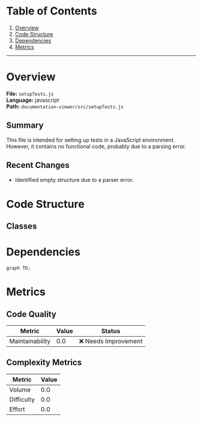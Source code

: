# Table of Contents

1. [Overview](#overview)
2. [Code Structure](#code-structure)
3. [Dependencies](#dependencies)
4. [Metrics](#metrics)

---

# Overview

**File:** `setupTests.js`  
**Language:** javascript  
**Path:** `documentation-viewer/src/setupTests.js`  

## Summary

This file is intended for setting up tests in a JavaScript environment. However, it contains no functional code, probably due to a parsing error.

## Recent Changes

- Identified empty structure due to a parser error.


# Code Structure

## Classes

# Dependencies

```mermaid
graph TD;
```

# Metrics

## Code Quality

| Metric | Value | Status |
|--------|-------|--------|
| Maintainability | 0.0 | ❌ Needs Improvement |
## Complexity Metrics

| Metric | Value |
|--------|--------|
| Volume | 0.0 |
| Difficulty | 0.0 |
| Effort | 0.0 |